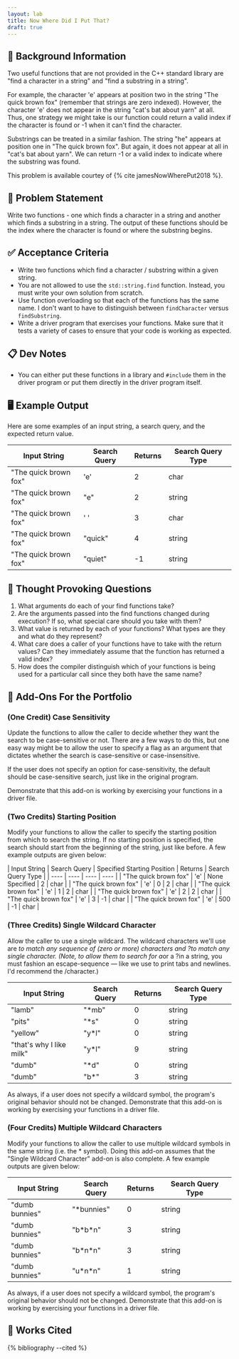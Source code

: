 ```yaml
---
layout: lab
title: Now Where Did I Put That?
draft: true
---
```


## 🔖 Background Information

Two useful functions that are not provided in the C++ standard library are "find a character in a string" and "find a substring in a string".

For example, the character 'e' appears at position two in the string "The quick brown fox" (remember that strings are zero indexed). However, the character 'e' does not appear in the string "cat's bat about yarn" at all. Thus, one strategy we might take is our function could return a valid index if the character is found or -1 when it can't find the character.

Substrings can be treated in a similar fashion. The string "he" appears at position one in "The quick brown fox". But again, it does not appear at all in "cat's bat about yarn". We can return -1 or a valid index to indicate where the substring was found.

This problem is available courtey of {% cite jamesNowWherePut2018 %}.

## 🎯 Problem Statement

Write two functions - one which finds a character in a string and another which finds a substring in a string. The output of these functions should be the index where the character is found or where the substring begins.

## ✅ Acceptance Criteria

* Write two functions which find a character / substring within a given string.
* You are not allowed to use the `std::string.find` function. Instead, you must write your own solution from scratch.
* Use function overloading so that each of the functions has the same name. I don't want to have to distinguish between `findCharacter` versus `findSubstring`.
* Write a driver program that exercises your functions. Make sure that it tests a variety of cases to ensure that your code is working as expected.

## 📋 Dev Notes

* You can either put these functions in a library and `#include` them in the driver program or put them directly in the driver program itself.

## 🖥️ Example Output

Here are some examples of an input string, a search query, and the expected return value.

| Input String | Search Query | Returns | Search Query Type |
| ---- | ---- | ---- | ---- |
| "The quick brown fox" | 'e' | 2 | char |
| "The quick brown fox" | "e" | 2 | string |
| "The quick brown fox" | ' ' | 3 | char |
| "The quick brown fox" | "quick" | 4 | string |
|  "The quick brown fox" | "quiet" | -1 | string |

## 📝 Thought Provoking Questions

1. What arguments do each of your find functions take?
2. Are the arguments passed into the find functions changed during execution? If so, what special care should you take with them?
3. What value is returned by each of your functions? What types are they and what do they represent?
4. What care does a caller of your functions have to take with the return values? Can they immediately assume that the function has returned a valid index?
5. How does the compiler distinguish which of your functions is being used for a particular call since they both have the same name?

## 💼 Add-Ons For the Portfolio

### (One Credit) Case Sensitivity

Update the functions to allow the caller to decide whether they want the search to be case-sensitive or not. There are a few ways to do this, but one easy way might be to allow the user to specify a flag as an argument that dictates whether the search is case-sensitive or case-insensitive.

If the user does not specify an option for case-sensitivity, the default should be case-sensitive search, just like in the original program.

Demonstrate that this add-on is working by exercising your functions in a driver file.

### (Two Credits) Starting Position

Modify your functions to allow the caller to specify the starting position from which to search the string. If no starting position is specified, the search should start from the beginning of the string, just like before. A few example outputs are given below:

| Input String | Search Query | Specified Starting Position | Returns | Search Query Type |
| ---- | ---- | ---- | ---- |
| "The quick brown fox" | 'e' | None Specified | 2 | char |
| "The quick brown fox" | 'e' | 0 | 2 | char |
| "The quick brown fox" | 'e' | 1 | 2 | char |
| "The quick brown fox" | 'e' | 2 | 2 | char |
| "The quick brown fox" | 'e' | 3 | -1 | char |
| "The quick brown fox" | 'e' | 500 | -1 | char |

### (Three Credits) Single Wildcard Character

Allow the caller to use a single wildcard. The wildcard characters we'll use are *to match any sequence of (zero or more) characters and ?to match any single character. (Note, to allow them to search for a*or a ?in a string, you must fashion an escape-sequence — like we use to print tabs and newlines. I'd recommend the /character.)

| Input String | Search Query | Returns | Search Query Type |
| ---- | ---- | ---- | ---- |
| "lamb" | "\*mb" | 0 | string |
| "pits" | "\*s" | 0 | string |
| "yellow" | "y\*l" | 0 | string |
| "that's why I like milk" | "y\*l" | 9 | string |
| "dumb" | "\*d" | 0 | string |
| "dumb" | "b\*" | 3 | string |

As always, if a user does not specify a wildcard symbol, the program's original behavior should not be changed. Demonstrate that this add-on is working by exercising your functions in a driver file.

### (Four Credits) Multiple Wildcard Characters

Modify your functions to allow the caller to use multiple wildcard symbols in the same string (i.e. the * symbol). Doing this add-on assumes that the "Single Wildcard Character" add-on is also complete. A few example outputs are given below:

| Input String | Search Query | Returns | Search Query Type |
| ---- | ---- | ---- | ---- |
| "dumb bunnies" | "\*bunnies" | 0 | string |
| "dumb bunnies" | "b\*b\*n" | 3 | string |
| "dumb bunnies" | "b\*n\*n" | 3 | string |
| "dumb bunnies" | "u\*n\*n" | 1 | string |

As always, if a user does not specify a wildcard symbol, the program's original behavior should not be changed. Demonstrate that this add-on is working by exercising your functions in a driver file.

## 📘 Works Cited

{% bibliography --cited %}
